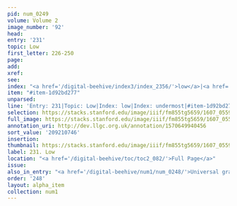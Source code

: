 ```yaml
---
pid: num_0249
volume: Volume 2
image_number: '92'
head:
entry: '231'
topic: Low
first_letter: 226-250
page:
add:
xref:
see:
index: "<a href='/digital-beehive/index3/index_2356/'>low</a>|<a href='/digital-beehive/index5/index_4369/'>undermost</a>"
item: "#item-1d92bd277"
unparsed:
line: 'Entry: 231|Topic: Low|Index: low|Index: undermost|#item-1d92bd277'
selection: https://stacks.stanford.edu/image/iiif/fm855tg5659/1607_0559/864,746,2880,163/full/0/default.jpg
full_image: https://stacks.stanford.edu/image/iiif/fm855tg5659/1607_0559/full/full/0/default.jpg
annotation_uri: http://dev.llgc.org.uk/annotation/1570649940456
sort_value: '209210746'
insertion:
thumbnail: https://stacks.stanford.edu/image/iiif/fm855tg5659/1607_0559/864,746,600,180/250,/0/default.jpg
label: 231. Low
location: "<a href='/digital-beehive/toc/toc2_082/'>Full Page</a>"
issue:
also_in_entry: "<a href='/digital-beehive/num1/num_0248/'>Universal grace</a>"
order: '248'
layout: alpha_item
collection: num1
---
```

